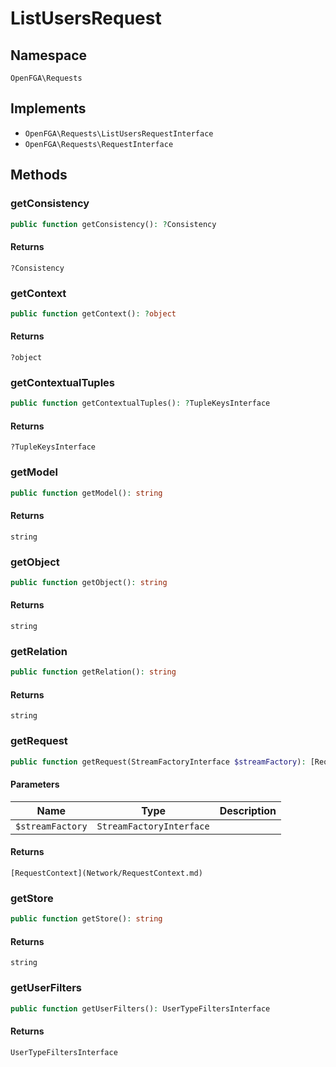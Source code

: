 # ListUsersRequest


## Namespace
`OpenFGA\Requests`

## Implements
* `OpenFGA\Requests\ListUsersRequestInterface`
* `OpenFGA\Requests\RequestInterface`

## Methods
### getConsistency

```php
public function getConsistency(): ?Consistency
```



#### Returns
`?Consistency` 

### getContext

```php
public function getContext(): ?object
```



#### Returns
`?object` 

### getContextualTuples

```php
public function getContextualTuples(): ?TupleKeysInterface
```



#### Returns
`?TupleKeysInterface` 

### getModel

```php
public function getModel(): string
```



#### Returns
`string` 

### getObject

```php
public function getObject(): string
```



#### Returns
`string` 

### getRelation

```php
public function getRelation(): string
```



#### Returns
`string` 

### getRequest

```php
public function getRequest(StreamFactoryInterface $streamFactory): [RequestContext](Network/RequestContext.md)
```


#### Parameters
| Name | Type | Description |
|------|------|-------------|
| `$streamFactory` | `StreamFactoryInterface` |  |

#### Returns
`[RequestContext](Network/RequestContext.md)` 

### getStore

```php
public function getStore(): string
```



#### Returns
`string` 

### getUserFilters

```php
public function getUserFilters(): UserTypeFiltersInterface
```



#### Returns
`UserTypeFiltersInterface` 

